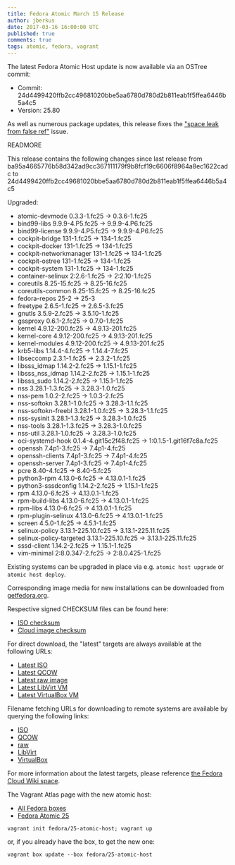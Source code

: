 ```yaml
---
title: Fedora Atomic March 15 Release
author: jberkus
date: 2017-03-16 16:00:00 UTC
published: true
comments: true
tags: atomic, fedora, vagrant
---
```


The latest Fedora Atomic Host update is now available via an OSTree commit:

* Commit: 24d4499420ffb2cc49681020bbe5aa6780d780d2b811eab1f5ffea6446b5a4c5
* Version: 25.80

As well as numerous package updates, this release fixes the ["space leak from false ref"](https://pagure.io/atomic-wg/issue/251) issue.

READMORE

This release contains the following changes since last release from
ba95a4665776b58d342ad9cc367111179f9b8fcf19c6606f8964a8ec1622cadc to
24d4499420ffb2cc49681020bbe5aa6780d780d2b811eab1f5ffea6446b5a4c5

Upgraded:

* atomic-devmode 0.3.3-1.fc25 -> 0.3.6-1.fc25
* bind99-libs 9.9.9-4.P5.fc25 -> 9.9.9-4.P6.fc25
* bind99-license 9.9.9-4.P5.fc25 -> 9.9.9-4.P6.fc25
* cockpit-bridge 131-1.fc25 -> 134-1.fc25
* cockpit-docker 131-1.fc25 -> 134-1.fc25
* cockpit-networkmanager 131-1.fc25 -> 134-1.fc25
* cockpit-ostree 131-1.fc25 -> 134-1.fc25
* cockpit-system 131-1.fc25 -> 134-1.fc25
* container-selinux 2:2.6-1.fc25 -> 2:2.10-1.fc25
* coreutils 8.25-15.fc25 -> 8.25-16.fc25
* coreutils-common 8.25-15.fc25 -> 8.25-16.fc25
* fedora-repos 25-2 -> 25-3
* freetype 2.6.5-1.fc25 -> 2.6.5-3.fc25
* gnutls 3.5.9-2.fc25 -> 3.5.10-1.fc25
* gssproxy 0.6.1-2.fc25 -> 0.7.0-1.fc25
* kernel 4.9.12-200.fc25 -> 4.9.13-201.fc25
* kernel-core 4.9.12-200.fc25 -> 4.9.13-201.fc25
* kernel-modules 4.9.12-200.fc25 -> 4.9.13-201.fc25
* krb5-libs 1.14.4-4.fc25 -> 1.14.4-7.fc25
* libseccomp 2.3.1-1.fc25 -> 2.3.2-1.fc25
* libsss_idmap 1.14.2-2.fc25 -> 1.15.1-1.fc25
* libsss_nss_idmap 1.14.2-2.fc25 -> 1.15.1-1.fc25
* libsss_sudo 1.14.2-2.fc25 -> 1.15.1-1.fc25
* nss 3.28.1-1.3.fc25 -> 3.28.3-1.0.fc25
* nss-pem 1.0.2-2.fc25 -> 1.0.3-2.fc25
* nss-softokn 3.28.1-1.0.fc25 -> 3.28.3-1.1.fc25
* nss-softokn-freebl 3.28.1-1.0.fc25 -> 3.28.3-1.1.fc25
* nss-sysinit 3.28.1-1.3.fc25 -> 3.28.3-1.0.fc25
* nss-tools 3.28.1-1.3.fc25 -> 3.28.3-1.0.fc25
* nss-util 3.28.1-1.0.fc25 -> 3.28.3-1.0.fc25
* oci-systemd-hook 0.1.4-4.git15c2f48.fc25 -> 1:0.1.5-1.git16f7c8a.fc25
* openssh 7.4p1-3.fc25 -> 7.4p1-4.fc25
* openssh-clients 7.4p1-3.fc25 -> 7.4p1-4.fc25
* openssh-server 7.4p1-3.fc25 -> 7.4p1-4.fc25
* pcre 8.40-4.fc25 -> 8.40-5.fc25
* python3-rpm 4.13.0-6.fc25 -> 4.13.0.1-1.fc25
* python3-sssdconfig 1.14.2-2.fc25 -> 1.15.1-1.fc25
* rpm 4.13.0-6.fc25 -> 4.13.0.1-1.fc25
* rpm-build-libs 4.13.0-6.fc25 -> 4.13.0.1-1.fc25
* rpm-libs 4.13.0-6.fc25 -> 4.13.0.1-1.fc25
* rpm-plugin-selinux 4.13.0-6.fc25 -> 4.13.0.1-1.fc25
* screen 4.5.0-1.fc25 -> 4.5.1-1.fc25
* selinux-policy 3.13.1-225.10.fc25 -> 3.13.1-225.11.fc25
* selinux-policy-targeted 3.13.1-225.10.fc25 -> 3.13.1-225.11.fc25
* sssd-client 1.14.2-2.fc25 -> 1.15.1-1.fc25
* vim-minimal 2:8.0.347-2.fc25 -> 2:8.0.425-1.fc25

Existing systems can be upgraded in place via e.g. `atomic host upgrade` or
`atomic host deploy`.

Corresponding image media for new installations can be downloaded from [getfedora.org](https://getfedora.org/en/cloud/download/atomic.html).

Respective signed CHECKSUM files can be found here:

* [ISO checksum](https://alt.fedoraproject.org/pub/alt/atomic/stable/Fedora-Atomic-25-20170228.0/Atomic/x86_64/iso/Fedora-Atomic-25-20170228.0-x86_64-CHECKSUM)
* [Cloud image checksum](https://alt.fedoraproject.org/pub/alt/atomic/stable/Fedora-Atomic-25-20170228.0/CloudImages/x86_64/images/Fedora-CloudImages-25-20170228.0-x86_64-CHECKSUM)

For direct download, the "latest" targets are always available at the following URLs:

* [Latest ISO](https://getfedora.org/atomic_iso_latest)
* [Latest QCOW](https://getfedora.org/atomic_qcow2_latest)
* [Latest raw image](https://getfedora.org/atomic_raw_latest)
* [Latest LibVirt VM](https://getfedora.org/atomic_vagrant_libvirt_latest)
* [Latest VirtualBox VM](https://getfedora.org/atomic_vagrant_virtualbox_latest)

Filename fetching URLs for downloading to remote systems are available by querying the following links:

* [ISO](https://getfedora.org/atomic_iso_latest_filename)
* [QCOW](https://getfedora.org/atomic_qcow2_latest_filename)
* [raw](https://getfedora.org/atomic_raw_latest_filename)
* [LibVirt](https://getfedora.org/atomic_vagrant_libvirt_latest_filename)
* [VirtualBox](https://getfedora.org/atomic_vagrant_virtualbox_latest_filename)

For more information about the latest targets, please reference [the Fedora
Cloud Wiki space](https://fedoraproject.org/wiki/Cloud#Quick_Links).

The Vagrant Atlas page with the new atomic host:
* [All Fedora boxes](https://atlas.hashicorp.com/fedora/boxes/)
* [Fedora Atomic 25](https://atlas.hashicorp.com/fedora/boxes/25-atomic-host/versions/20170314)

```
vagrant init fedora/25-atomic-host; vagrant up
```

or, if you already have the box, to get the new one:

```
vagrant box update --box fedora/25-atomic-host
```
